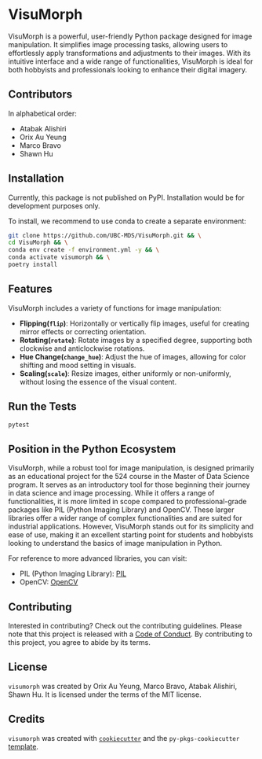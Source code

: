 # VisuMorph

VisuMorph is a powerful, user-friendly Python package designed for image manipulation. It simplifies image processing tasks, allowing users to effortlessly apply transformations and adjustments to their images. With its intuitive interface and a wide range of functionalities, VisuMorph is ideal for both hobbyists and professionals looking to enhance their digital imagery.

## Contributors
In alphabetical order:

- Atabak Alishiri
- Orix Au Yeung
- Marco Bravo
- Shawn Hu

## Installation

Currently, this package is not published on PyPI. Installation would be for 
development purposes only.

To install, we recommend to use conda to create a separate environment:

```bash
git clone https://github.com/UBC-MDS/VisuMorph.git && \
cd VisuMorph && \
conda env create -f environment.yml -y && \
conda activate visumorph && \
poetry install
```

## Features

VisuMorph includes a variety of functions for image manipulation:

- **Flipping(`flip`)**: Horizontally or vertically flip images, useful for creating mirror effects or correcting orientation.
- **Rotating(`rotate`)**: Rotate images by a specified degree, supporting both clockwise and anticlockwise rotations.
- **Hue Change(`change_hue`)**: Adjust the hue of images, allowing for color shifting and mood setting in visuals.
- **Scaling(`scale`)**: Resize images, either uniformly or non-uniformly, without losing the essence of the visual content.

## Run the Tests

```bash
pytest
```

## Position in the Python Ecosystem

VisuMorph, while a robust tool for image manipulation, is designed primarily as an educational project for the 524 course in the Master of Data Science program. It serves as an introductory tool for those beginning their journey in data science and image processing. While it offers a range of functionalities, it is more limited in scope compared to professional-grade packages like PIL (Python Imaging Library) and OpenCV. These larger libraries offer a wider range of complex functionalities and are suited for industrial applications. However, VisuMorph stands out for its simplicity and ease of use, making it an excellent starting point for students and hobbyists looking to understand the basics of image manipulation in Python.

For reference to more advanced libraries, you can visit:
- PIL (Python Imaging Library): [PIL](https://python-pillow.org/)
- OpenCV: [OpenCV](https://opencv.org/)

## Contributing

Interested in contributing? Check out the contributing guidelines. Please note that this project is released with a [Code of Conduct](CONDUCT.md). By contributing to this project, you agree to abide by its terms.

## License

`visumorph` was created by Orix Au Yeung, Marco Bravo, Atabak Alishiri, Shawn Hu. It is licensed under the terms of the MIT license.

## Credits

`visumorph` was created with [`cookiecutter`](https://cookiecutter.readthedocs.io/en/latest/) and the `py-pkgs-cookiecutter` [template](https://github.com/py-pkgs/py-pkgs-cookiecutter).
